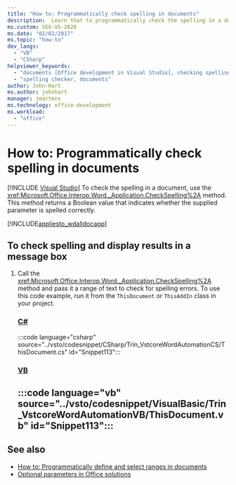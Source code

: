 ```yaml
---
title: "How to: Programmatically check spelling in documents"
description:  Learn that to programmatically check the spelling in a document, you can use the CheckSpelling method.
ms.custom: SEO-VS-2020
ms.date: "02/02/2017"
ms.topic: "how-to"
dev_langs:
  - "VB"
  - "CSharp"
helpviewer_keywords:
  - "documents [Office development in Visual Studio], checking spelling"
  - "spelling checker, documents"
author: John-Hart
ms.author: johnhart
manager: jmartens
ms.technology: office-development
ms.workload:
  - "office"
---
```

# How to: Programmatically check spelling in documents

 [!INCLUDE [Visual Studio](~/includes/applies-to-version/vs-windows-only.md)]
  To check the spelling in a document, use the <xref:Microsoft.Office.Interop.Word._Application.CheckSpelling%2A> method. This method returns a Boolean value that indicates whether the supplied parameter is spelled correctly.

 [!INCLUDE[appliesto_wdalldocapp](../vsto/includes/appliesto-wdalldocapp-md.md)]

## To check spelling and display results in a message box

1. Call the <xref:Microsoft.Office.Interop.Word._Application.CheckSpelling%2A> method and pass it a range of text to check for spelling errors. To use this code example, run it from the `ThisDocument` or `ThisAddIn` class in your project.

     ### [C#](#tab/csharp)
     :::code language="csharp" source="../vsto/codesnippet/CSharp/Trin_VstcoreWordAutomationCS/ThisDocument.cs" id="Snippet113":::

     ### [VB](#tab/vb)
     :::code language="vb" source="../vsto/codesnippet/VisualBasic/Trin_VstcoreWordAutomationVB/ThisDocument.vb" id="Snippet113":::
     ---

## See also
- [How to: Programmatically define and select ranges in documents](../vsto/how-to-programmatically-define-and-select-ranges-in-documents.md)
- [Optional parameters in Office solutions](../vsto/optional-parameters-in-office-solutions.md)
